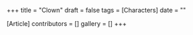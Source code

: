 +++
title = "Clown"
draft = false
tags = [Characters]
date = ""

[Article]
contributors = []
gallery = []
+++